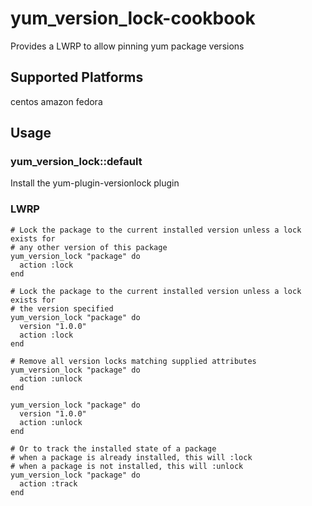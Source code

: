 # yum_version_lock-cookbook

Provides a LWRP to allow pinning yum package versions

## Supported Platforms

centos
amazon
fedora

## Usage

### yum_version_lock::default

Install the yum-plugin-versionlock plugin

### LWRP

```
# Lock the package to the current installed version unless a lock exists for
# any other version of this package
yum_version_lock "package" do
  action :lock
end
```

```
# Lock the package to the current installed version unless a lock exists for
# the version specified
yum_version_lock "package" do
  version "1.0.0"
  action :lock
end
```

```
# Remove all version locks matching supplied attributes
yum_version_lock "package" do
  action :unlock
end

yum_version_lock "package" do
  version "1.0.0"
  action :unlock
end
```

```
# Or to track the installed state of a package
# when a package is already installed, this will :lock
# when a package is not installed, this will :unlock
yum_version_lock "package" do
  action :track
end
```

